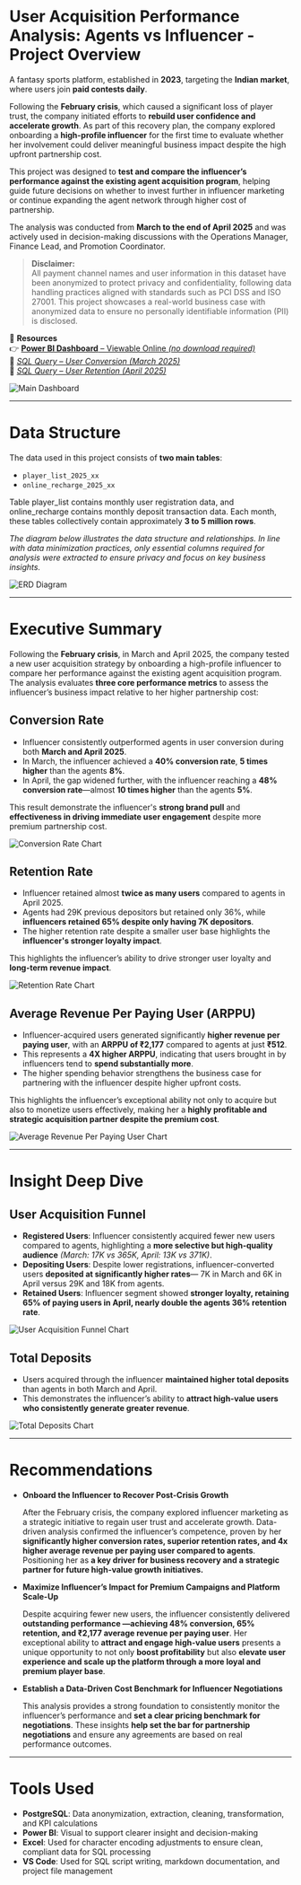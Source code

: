 # **User Acquisition Performance Analysis: Agents vs Influencer - Project Overview**

A fantasy sports platform, established in **2023**, targeting the **Indian market**, where users join **paid contests daily**.

Following the **February crisis**, which caused a significant loss of player trust, the company initiated efforts to **rebuild user confidence and accelerate growth**. As part of this recovery plan, the company explored onboarding a **high-profile influencer** for the first time to evaluate whether her involvement could deliver meaningful business impact despite the high upfront partnership cost.

This project was designed to **test and compare the influencer’s performance against the existing agent acquisition program**, helping guide future decisions on whether to invest further in influencer marketing or continue expanding the agent network through higher cost of partnership.

The analysis was conducted from **March to the end of April 2025** and was actively used in decision-making discussions with the Operations Manager, Finance Lead, and Promotion Coordinator.

> **Disclaimer:**  
All payment channel names and user information in this dataset have been anonymized to protect privacy and confidentiality, following data handling practices aligned with standards such as PCI DSS and ISO 27001. This project showcases a real-world business case with anonymized data to ensure no personally identifiable information (PII) is disclosed.

🔗 **Resources**  
👉 [**Power BI Dashboard** – Viewable Online *(no download required)*](https://app.powerbi.com/view?r=eyJrIjoiZmE2NzBiNTAtYjIwOC00Yzc4LTljMDktMWU5OGM1NTRiYzY2IiwidCI6IjFjNWQyOWRjLTgzMDItNGE3YS04ODU4LTY1NzM5ZGY2ZWQyMyIsImMiOjEwfQ%3D%3D)  
📄 [*SQL Query – User Conversion (March 2025)*](./sql/user_acquisition_conversion_analysis.sql)    
📄 [*SQL Query – User Retention (April 2025)*](./sql/user_acquisition_retention_analysis.sql)  

![Main Dashboard](./images/dashboard_main.png)

---

# **Data Structure**

The data used in this project consists of **two main tables**:  
- `player_list_2025_xx`  
- `online_recharge_2025_xx`  

Table player_list contains monthly user registration data, and online_recharge contains monthly deposit transaction data. Each month, these tables collectively contain approximately **3 to 5 million rows**.

*The diagram below illustrates the data structure and relationships. In line with data minimization practices, only essential columns required for analysis were extracted to ensure privacy and focus on key business insights.*

![ERD Diagram](./images/data_structure_relationship.png)  

---

# **Executive Summary**

Following the **February crisis**, in March and April 2025, the company tested a new user acquisition strategy by onboarding a high-profile influencer to compare her performance against the existing agent acquisition program. The analysis evaluates **three core performance metrics** to assess the influencer’s business impact relative to her higher partnership cost:

## **Conversion Rate**
- Influencer consistently outperformed agents in user conversion during both **March and April 2025**.
- In March, the influencer achieved a **40% conversion rate**, **5 times higher** than the agents **8%**.
- In April, the gap widened further, with the influencer reaching a **48% conversion rate**—almost **10 times higher** than the agents **5%**.

This result demonstrate the influencer's **strong brand pull** and **effectiveness in driving immediate user engagement** despite more premium partnership cost.

![Conversion Rate Chart](./images/chart_conversion_rate.png)  

## **Retention Rate**
- Influencer retained almost **twice as many users** compared to agents in April 2025.
- Agents had 29K previous depositors but retained only 36%, while **influencers retained 65% despite only having 7K depositors**.
- The higher retention rate despite a smaller user base highlights the **influencer's stronger loyalty impact**.

This highlights the influencer’s ability to drive stronger user loyalty and **long-term revenue impact**.

![Retention Rate Chart](./images/chart_retention_rate.png)  

## **Average Revenue Per Paying User (ARPPU)**
- Influencer-acquired users generated significantly **higher revenue per paying user**, with an **ARPPU of ₹2,177** compared to agents at just **₹512**.
- This represents a **4X higher ARPPU**, indicating that users brought in by influencers tend to **spend substantially more**.
- The higher spending behavior strengthens the business case for partnering with the influencer despite higher upfront costs.

This highlights the influencer’s exceptional ability not only to acquire but also to monetize users effectively, making her a **highly profitable and strategic acquisition partner despite the premium cost**.

![Average Revenue Per Paying User Chart](./images/chart_arppu.png) 

---

# **Insight Deep Dive**

## **User Acquisition Funnel**
- **Registered Users**: Influencer consistently acquired fewer new users compared to agents, highlighting a **more selective but high-quality audience** *(March: 17K vs 365K, April: 13K vs 371K)*.
- **Depositing Users**: Despite lower registrations, influencer-converted users **deposited at significantly higher rates**— 7K in March and 6K in April versus 29K and 18K from agents.
- **Retained Users**: Influencer segment showed **stronger loyalty, retaining 65% of paying users in April, nearly double the agents 36% retention rate**.

![User Acquisition Funnel Chart](./images/chart_funnel.png) 

## **Total Deposits**
- Users acquired through the influencer **maintained higher total deposits** than agents in both March and April.
- This demonstrates the influencer’s ability to **attract high-value users who consistently generate greater revenue**.

![Total Deposits Chart](./images/chart_total_deposits.png)

---

# **Recommendations**

- **Onboard the Influencer to Recover Post-Crisis Growth**

    After the February crisis, the company explored influencer marketing as a strategic initiative to regain user trust and accelerate growth. Data-driven analysis confirmed the influencer’s competence, proven by her **significantly higher conversion rates, superior retention rates, and 4x higher average revenue per paying user compared to agents**. Positioning her as **a key driver for business recovery and a strategic partner for future high-value growth initiatives.**

- **Maximize Influencer’s Impact for Premium Campaigns and Platform Scale-Up**
    
    Despite acquiring fewer new users, the influencer consistently delivered **outstanding performance —achieving 48% conversion, 65% retention, and ₹2,177 average revenue per paying user**. Her exceptional ability to **attract and engage high-value users** presents a unique opportunity to not only **boost profitability** but also **elevate user experience and scale up the platform through a more loyal and premium player base**.

- **Establish a Data-Driven Cost Benchmark for Influencer Negotiations**
    
    This analysis provides a strong foundation to consistently monitor the influencer’s performance and **set a clear pricing benchmark for negotiations**. These insights **help set the bar for partnership negotiations** and ensure any agreements are based on real performance outcomes.

---

# **Tools Used**
- **PostgreSQL**: Data anonymization, extraction, cleaning, transformation, and KPI calculations  
- **Power BI**: Visual to support clearer insight and decision-making  
- **Excel**: Used for character encoding adjustments to ensure clean, compliant data for SQL processing  
- **VS Code**: Used for SQL script writing, markdown documentation, and project file management  
